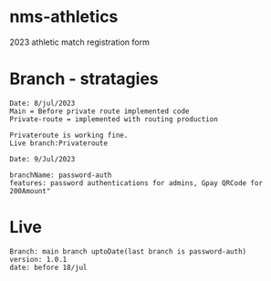 # nms-athletics
2023 athletic match registration form

# Branch - stratagies
    Date: 8/jul/2023
    Main = Before private route implemented code
    Private-route = implemented with routing production

    Privateroute is working fine.
    Live branch:Privateroute

    Date: 9/Jul/2023

    branchName: password-auth
    features: password authentications for admins, Gpay QRCode for 200Amount"

# Live 

    Branch: main branch uptoDate(last branch is password-auth)
    version: 1.0.1
    date: before 18/jul

    


